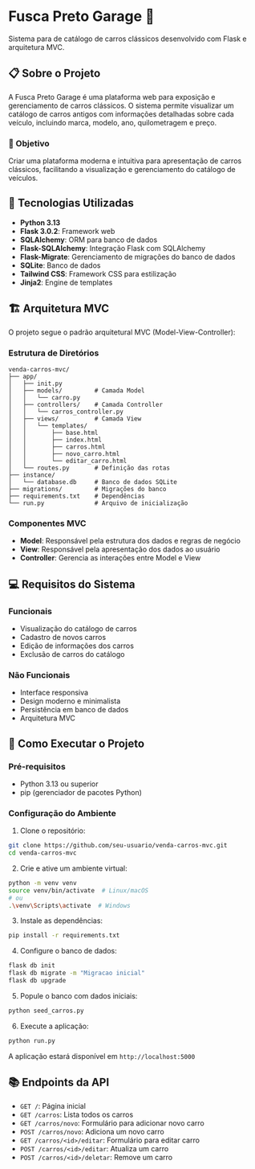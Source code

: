 # Fusca Preto Garage 🚗

Sistema para de catálogo de carros clássicos desenvolvido com Flask e arquitetura MVC.

## 📋 Sobre o Projeto

A Fusca Preto Garage é uma plataforma web para exposição e gerenciamento de carros clássicos. O sistema permite visualizar um catálogo de carros antigos com informações detalhadas sobre cada veículo, incluindo marca, modelo, ano, quilometragem e preço.

### 🎯 Objetivo

Criar uma plataforma moderna e intuitiva para apresentação de carros clássicos, facilitando a visualização e gerenciamento do catálogo de veículos.

## 🔧 Tecnologias Utilizadas

- **Python 3.13**
- **Flask 3.0.2**: Framework web
- **SQLAlchemy**: ORM para banco de dados
- **Flask-SQLAlchemy**: Integração Flask com SQLAlchemy
- **Flask-Migrate**: Gerenciamento de migrações do banco de dados
- **SQLite**: Banco de dados
- **Tailwind CSS**: Framework CSS para estilização
- **Jinja2**: Engine de templates

## 🏗️ Arquitetura MVC

O projeto segue o padrão arquitetural MVC (Model-View-Controller):

### Estrutura de Diretórios
```
venda-carros-mvc/
├── app/
│   ├── init.py
│   ├── models/         # Camada Model
│   │   └── carro.py
│   ├── controllers/    # Camada Controller
│   │   └── carros_controller.py
│   ├── views/          # Camada View
│   │   └── templates/
│   │       ├── base.html
│   │       ├── index.html
│   │       ├── carros.html
│   │       ├── novo_carro.html
│   │       └── editar_carro.html
│   └── routes.py       # Definição das rotas
├── instance/
│   └── database.db     # Banco de dados SQLite
├── migrations/         # Migrações do banco
├── requirements.txt    # Dependências
└── run.py              # Arquivo de inicialização
```

### Componentes MVC

- **Model**: Responsável pela estrutura dos dados e regras de negócio
- **View**: Responsável pela apresentação dos dados ao usuário
- **Controller**: Gerencia as interações entre Model e View

## 💻 Requisitos do Sistema

### Funcionais
- Visualização do catálogo de carros
- Cadastro de novos carros
- Edição de informações dos carros
- Exclusão de carros do catálogo

### Não Funcionais
- Interface responsiva
- Design moderno e minimalista
- Persistência em banco de dados
- Arquitetura MVC

## 🚀 Como Executar o Projeto

### Pré-requisitos
- Python 3.13 ou superior
- pip (gerenciador de pacotes Python)

### Configuração do Ambiente
1. Clone o repositório:
```bash
git clone https://github.com/seu-usuario/venda-carros-mvc.git
cd venda-carros-mvc
```

2. Crie e ative um ambiente virtual:
```bash
python -m venv venv
source venv/bin/activate  # Linux/macOS
# ou
.\venv\Scripts\activate  # Windows
```

3. Instale as dependências:
```bash
pip install -r requirements.txt
```

4. Configure o banco de dados:
```bash
flask db init
flask db migrate -m "Migracao inicial"
flask db upgrade
```

5. Popule o banco com dados iniciais:
```bash
python seed_carros.py
```

6. Execute a aplicação:
```bash
python run.py
```

A aplicação estará disponível em `http://localhost:5000`

## 📚 Endpoints da API

- `GET /`: Página inicial
- `GET /carros`: Lista todos os carros
- `GET /carros/novo`: Formulário para adicionar novo carro
- `POST /carros/novo`: Adiciona um novo carro
- `GET /carros/<id>/editar`: Formulário para editar carro
- `POST /carros/<id>/editar`: Atualiza um carro
- `POST /carros/<id>/deletar`: Remove um carro
